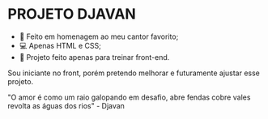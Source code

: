 <h1>PROJETO DJAVAN</h1>

- 🎤 Feito em homenagem ao meu cantor favorito;
- 💻 Apenas HTML e CSS;
- 🎨 Projeto feito apenas para treinar front-end.

<p>Sou iniciante no front, porém pretendo melhorar e futuramente ajustar esse projeto.</p>
<p>"O amor é como um raio galopando em desafio, abre fendas cobre vales revolta as águas dos rios" - Djavan</p>
